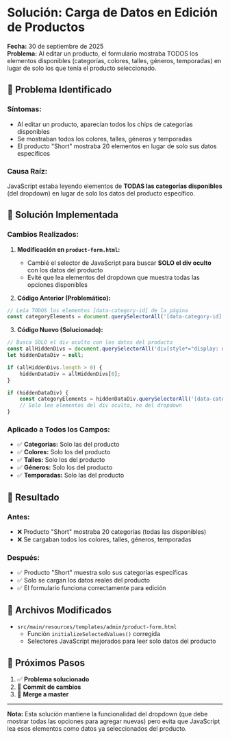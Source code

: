 # Solución: Carga de Datos en Edición de Productos

**Fecha:** 30 de septiembre de 2025  
**Problema:** Al editar un producto, el formulario mostraba TODOS los elementos disponibles (categorías, colores, talles, géneros, temporadas) en lugar de solo los que tenía el producto seleccionado.

## 🚨 **Problema Identificado**

### **Síntomas:**
- Al editar un producto, aparecían todos los chips de categorías disponibles
- Se mostraban todos los colores, talles, géneros y temporadas
- El producto "Short" mostraba 20 elementos en lugar de solo sus datos específicos

### **Causa Raíz:**
JavaScript estaba leyendo elementos de **TODAS las categorías disponibles** (del dropdown) en lugar de solo los datos del producto específico.

## 🔧 **Solución Implementada**

### **Cambios Realizados:**

1. **Modificación en `product-form.html`:**
   - Cambié el selector de JavaScript para buscar **SOLO el div oculto** con los datos del producto
   - Evité que lea elementos del dropdown que muestra todas las opciones disponibles

2. **Código Anterior (Problemático):**
```javascript
// Leía TODOS los elementos [data-category-id] de la página
const categoryElements = document.querySelectorAll('[data-category-id]');
```

3. **Código Nuevo (Solucionado):**
```javascript
// Busca SOLO el div oculto con los datos del producto
const allHiddenDivs = document.querySelectorAll('div[style*="display: none"]');
let hiddenDataDiv = null;

if (allHiddenDivs.length > 0) {
    hiddenDataDiv = allHiddenDivs[0];
}

if (hiddenDataDiv) {
    const categoryElements = hiddenDataDiv.querySelectorAll('[data-category-id]');
    // Solo lee elementos del div oculto, no del dropdown
}
```

### **Aplicado a Todos los Campos:**
- ✅ **Categorías:** Solo las del producto
- ✅ **Colores:** Solo los del producto  
- ✅ **Talles:** Solo los del producto
- ✅ **Géneros:** Solo los del producto
- ✅ **Temporadas:** Solo las del producto

## 🎯 **Resultado**

### **Antes:**
- ❌ Producto "Short" mostraba 20 categorías (todas las disponibles)
- ❌ Se cargaban todos los colores, talles, géneros, temporadas

### **Después:**
- ✅ Producto "Short" muestra solo sus categorías específicas
- ✅ Solo se cargan los datos reales del producto
- ✅ El formulario funciona correctamente para edición

## 📝 **Archivos Modificados**

- `src/main/resources/templates/admin/product-form.html`
  - Función `initializeSelectedValues()` corregida
  - Selectores JavaScript mejorados para leer solo datos del producto

## 🚀 **Próximos Pasos**

1. ✅ **Problema solucionado**
2. 🔄 **Commit de cambios**
3. 🔄 **Merge a master**

---

**Nota:** Esta solución mantiene la funcionalidad del dropdown (que debe mostrar todas las opciones para agregar nuevas) pero evita que JavaScript lea esos elementos como datos ya seleccionados del producto.
